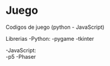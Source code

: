 # Juego
Codigos de juego (python - JavaScript)


Librerias 
  -Python: 
          -pygame     -tkinter
                      
  -JavaScript:        
          -p5         -Phaser
